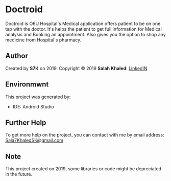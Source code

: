 # Doctroid
Doctroid is O6U Hospital's Medical application offers patient to be on one tap with the doctor. It's helps the patient to get full information for Medical analysis and Booking an appointment. Also gives you the option to shop any medicine from Hospital's pharmacy.
## Author
Created by **S7K** on 2019. Copyright © 2019 **Salah Khaled**: [LinkedIN](Https://www.linkedin.com/in/sala7khaled/)

## Environmwnt
This project was generated by:
* IDE: Android Studio

## Further Help
To get more help on the project, you can contact with me by email address: Sala7KhaledSK@gmail.com

## Note
This project created on 2019, some libraries or code might be depreciated in the future.
